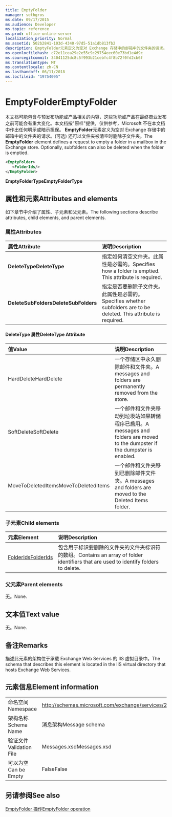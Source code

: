```yaml
---
title: EmptyFolder
manager: sethgros
ms.date: 09/17/2015
ms.audience: Developer
ms.topic: reference
ms.prod: office-online-server
localization_priority: Normal
ms.assetid: 502b2841-103d-4340-97d5-51a1db813fb2
description: EmptyFolder元素定义为空对 Exchange 存储中的邮箱中的文件夹的请求。(可选) 还可以文件夹被清空时删除子文件夹。
ms.openlocfilehash: c72e11cea29e2e55c9c29754eec60e73bd1e4d9c
ms.sourcegitcommit: 34041125dc8c5f993b21cebfc4f8b72f0fd2cb6f
ms.translationtype: MT
ms.contentlocale: zh-CN
ms.lasthandoff: 06/11/2018
ms.locfileid: "19754095"
---
```

# <a name="emptyfolder"></a><span data-ttu-id="397f5-104">EmptyFolder</span><span class="sxs-lookup"><span data-stu-id="397f5-104">EmptyFolder</span></span>

<span data-ttu-id="397f5-p102">本文档可能包含与预发布功能或产品相关的内容，这些功能或产品在最终商业发布之前可能会有重大变化。本文档按"原样"提供，仅供参考，Microsoft 不在本文档中作出任何明示或暗示担保。 **EmptyFolder**元素定义为空对 Exchange 存储中的邮箱中的文件夹的请求。(可选) 还可以文件夹被清空时删除子文件夹。</span><span class="sxs-lookup"><span data-stu-id="397f5-p102">The **EmptyFolder** element defines a request to empty a folder in a mailbox in the Exchange store. Optionally, subfolders can also be deleted when the folder is emptied.</span></span> 
  
```XML
<EmptyFolder>
   <FolderIds/>
</EmptyFolder>
```

 <span data-ttu-id="397f5-107">**EmptyFolderType**</span><span class="sxs-lookup"><span data-stu-id="397f5-107">**EmptyFolderType**</span></span>
## <a name="attributes-and-elements"></a><span data-ttu-id="397f5-108">属性和元素</span><span class="sxs-lookup"><span data-stu-id="397f5-108">Attributes and elements</span></span>

<span data-ttu-id="397f5-109">如下章节中介绍了属性、子元素和父元素。</span><span class="sxs-lookup"><span data-stu-id="397f5-109">The following sections describe attributes, child elements, and parent elements.</span></span>
  
### <a name="attributes"></a><span data-ttu-id="397f5-110">属性</span><span class="sxs-lookup"><span data-stu-id="397f5-110">Attributes</span></span>

|<span data-ttu-id="397f5-111">**属性**</span><span class="sxs-lookup"><span data-stu-id="397f5-111">**Attribute**</span></span>|<span data-ttu-id="397f5-112">**说明**</span><span class="sxs-lookup"><span data-stu-id="397f5-112">**Description**</span></span>|
|:-----|:-----|
|<span data-ttu-id="397f5-113">**DeleteType**</span><span class="sxs-lookup"><span data-stu-id="397f5-113">**DeleteType**</span></span> <br/> |<span data-ttu-id="397f5-p103">指定如何清空文件夹。此属性是必需的。</span><span class="sxs-lookup"><span data-stu-id="397f5-p103">Specifies how a folder is emptied. This attribute is required.</span></span>  <br/> |
|<span data-ttu-id="397f5-116">**DeleteSubFolders**</span><span class="sxs-lookup"><span data-stu-id="397f5-116">**DeleteSubFolders**</span></span> <br/> |<span data-ttu-id="397f5-p104">指定是否要删除子文件夹。此属性是必需的。</span><span class="sxs-lookup"><span data-stu-id="397f5-p104">Specifies whether subfolders are to be deleted. This attribute is required.</span></span>  <br/> |
   
#### <a name="deletetype-attribute"></a><span data-ttu-id="397f5-119">DeleteType 属性</span><span class="sxs-lookup"><span data-stu-id="397f5-119">DeleteType Attribute</span></span>

|<span data-ttu-id="397f5-120">**值**</span><span class="sxs-lookup"><span data-stu-id="397f5-120">**Value**</span></span>|<span data-ttu-id="397f5-121">**说明**</span><span class="sxs-lookup"><span data-stu-id="397f5-121">**Description**</span></span>|
|:-----|:-----|
|<span data-ttu-id="397f5-122">HardDelete</span><span class="sxs-lookup"><span data-stu-id="397f5-122">HardDelete</span></span>  <br/> |<span data-ttu-id="397f5-123">一个存储区中永久删除邮件和文件夹。</span><span class="sxs-lookup"><span data-stu-id="397f5-123">A messages and folders are permanently removed from the store.</span></span>  <br/> |
|<span data-ttu-id="397f5-124">SoftDelete</span><span class="sxs-lookup"><span data-stu-id="397f5-124">SoftDelete</span></span>  <br/> |<span data-ttu-id="397f5-125">一个邮件和文件夹移动到垃圾站如果转储程序已启用。</span><span class="sxs-lookup"><span data-stu-id="397f5-125">A messages and folders are moved to the dumpster if the dumpster is enabled.</span></span>  <br/> |
|<span data-ttu-id="397f5-126">MoveToDeletedItems</span><span class="sxs-lookup"><span data-stu-id="397f5-126">MoveToDeletedItems</span></span>  <br/> |<span data-ttu-id="397f5-127">一个邮件和文件夹移到已删除邮件文件夹。</span><span class="sxs-lookup"><span data-stu-id="397f5-127">A messages and folders are moved to the Deleted Items folder.</span></span>  <br/> |
   
### <a name="child-elements"></a><span data-ttu-id="397f5-128">子元素</span><span class="sxs-lookup"><span data-stu-id="397f5-128">Child elements</span></span>

|<span data-ttu-id="397f5-129">**元素**</span><span class="sxs-lookup"><span data-stu-id="397f5-129">**Element**</span></span>|<span data-ttu-id="397f5-130">**说明**</span><span class="sxs-lookup"><span data-stu-id="397f5-130">**Description**</span></span>|
|:-----|:-----|
|[<span data-ttu-id="397f5-131">FolderIds</span><span class="sxs-lookup"><span data-stu-id="397f5-131">FolderIds</span></span>](folderids.md) <br/> |<span data-ttu-id="397f5-132">包含用于标识要删除的文件夹的文件夹标识符的数组。</span><span class="sxs-lookup"><span data-stu-id="397f5-132">Contains an array of folder identifiers that are used to identify folders to delete.</span></span>  <br/> |
   
### <a name="parent-elements"></a><span data-ttu-id="397f5-133">父元素</span><span class="sxs-lookup"><span data-stu-id="397f5-133">Parent elements</span></span>

<span data-ttu-id="397f5-134">无。</span><span class="sxs-lookup"><span data-stu-id="397f5-134">None.</span></span>
  
## <a name="text-value"></a><span data-ttu-id="397f5-135">文本值</span><span class="sxs-lookup"><span data-stu-id="397f5-135">Text value</span></span>

<span data-ttu-id="397f5-136">无。</span><span class="sxs-lookup"><span data-stu-id="397f5-136">None.</span></span>
  
## <a name="remarks"></a><span data-ttu-id="397f5-137">备注</span><span class="sxs-lookup"><span data-stu-id="397f5-137">Remarks</span></span>

<span data-ttu-id="397f5-138">描述此元素的架构位于承载 Exchange Web Services 的 IIS 虚拟目录中。</span><span class="sxs-lookup"><span data-stu-id="397f5-138">The schema that describes this element is located in the IIS virtual directory that hosts Exchange Web Services.</span></span>
  
## <a name="element-information"></a><span data-ttu-id="397f5-139">元素信息</span><span class="sxs-lookup"><span data-stu-id="397f5-139">Element information</span></span>

|||
|:-----|:-----|
|<span data-ttu-id="397f5-140">命名空间</span><span class="sxs-lookup"><span data-stu-id="397f5-140">Namespace</span></span>  <br/> |http://schemas.microsoft.com/exchange/services/2006/messages  <br/> |
|<span data-ttu-id="397f5-141">架构名称</span><span class="sxs-lookup"><span data-stu-id="397f5-141">Schema Name</span></span>  <br/> |<span data-ttu-id="397f5-142">消息架构</span><span class="sxs-lookup"><span data-stu-id="397f5-142">Message schema</span></span>  <br/> |
|<span data-ttu-id="397f5-143">验证文件</span><span class="sxs-lookup"><span data-stu-id="397f5-143">Validation File</span></span>  <br/> |<span data-ttu-id="397f5-144">Messages.xsd</span><span class="sxs-lookup"><span data-stu-id="397f5-144">Messages.xsd</span></span>  <br/> |
|<span data-ttu-id="397f5-145">可以为空</span><span class="sxs-lookup"><span data-stu-id="397f5-145">Can be Empty</span></span>  <br/> |<span data-ttu-id="397f5-146">False</span><span class="sxs-lookup"><span data-stu-id="397f5-146">False</span></span>  <br/> |
   
## <a name="see-also"></a><span data-ttu-id="397f5-147">另请参阅</span><span class="sxs-lookup"><span data-stu-id="397f5-147">See also</span></span>



[<span data-ttu-id="397f5-148">EmptyFolder 操作</span><span class="sxs-lookup"><span data-stu-id="397f5-148">EmptyFolder operation</span></span>](emptyfolder-operation.md)

